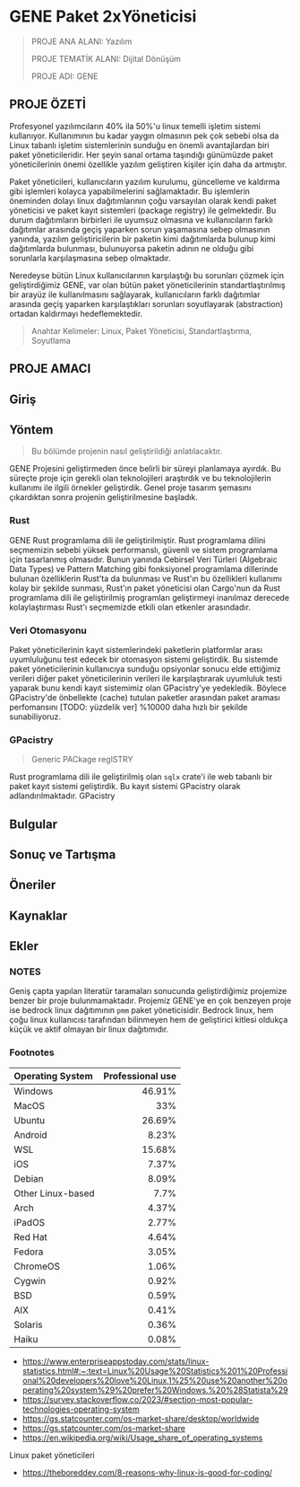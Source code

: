 # GENE Paket 2xYöneticisi

> PROJE ANA ALANI: Yazılım
>
> PROJE TEMATİK ALANI: Dijital Dönüşüm
>
> PROJE ADI: GENE

## PROJE ÖZETİ

Profesyonel yazılımcıların 40% ila 50%'u linux temelli işletim sistemi kullanıyor.
Kullanımının bu kadar yaygın olmasının pek çok sebebi olsa da Linux tabanlı işletim
sistemlerinin sunduğu en önemli avantajlardan biri paket yöneticileridir. Her şeyin
sanal ortama taşındığı günümüzde paket yöneticilerinin önemi özellikle yazılım geliştiren
kişiler için daha da artmıştır.

Paket yöneticileri, kullanıcıların yazılım kurulumu, güncelleme ve kaldırma gibi
işlemleri kolayca yapabilmelerini sağlamaktadır. Bu işlemlerin öneminden dolayı
linux dağıtımlarının çoğu varsayılan olarak kendi paket yöneticisi ve paket kayıt
sistemleri (package registry) ile gelmektedir.
Bu durum dağıtımların birbirleri ile uyumsuz olmasına ve kullanıcıların farklı dağıtımlar
arasında geçiş yaparken sorun yaşamasına sebep olmasının yanında, yazılım geliştiricilerin
bir paketin kimi dağıtımlarda bulunup kimi dağıtımlarda bulunması, bulunuyorsa paketin adının
ne olduğu gibi sorunlarla karşılaşmasına sebep olmaktadır.

Neredeyse bütün Linux kullanıcılarının karşılaştığı bu sorunları çözmek için geliştirdiğimiz
GENE, var olan bütün paket yöneticilerinin standartlaştırılmış bir arayüz ile kullanılmasını
sağlayarak, kullanıcıların farklı dağıtımlar arasında geçiş yaparken karşılaştıkları sorunları
soyutlayarak (abstraction) ortadan kaldırmayı hedeflemektedir.

> Anahtar Kelimeler: Linux, Paket Yöneticisi, Standartlaştırma, Soyutlama

## PROJE AMACI

## Giriş

## Yöntem

> Bu bölümde projenin nasıl geliştirildiği anlatılacaktır.

GENE Projesini geliştirmeden önce belirli bir süreyi planlamaya ayırdık. Bu süreçte
proje için gerekli olan teknolojileri araştırdık ve bu teknolojilerin kullanımı ile
ilgili örnekler geliştirdik. Genel proje tasarım şemasını çıkardıktan sonra projenin
geliştirilmesine başladık.

### Rust

GENE Rust programlama dili ile geliştirilmiştir. Rust programlama dilini seçmemizin
sebebi yüksek performanslı, güvenli ve sistem programlama için tasarlanmış olmasıdır.
Bunun yanında Cebirsel Veri Türleri (Algebraic Data Types) ve Pattern Matching gibi
fonksiyonel programlama dillerinde bulunan özelliklerin Rust'ta da bulunması ve Rust'ın
bu özellikleri kullanımı kolay bir şekilde sunması, Rust'ın paket yöneticisi olan 
Cargo'nun da Rust programlama dili ile geliştirilmiş programları geliştirmeyi inanılmaz 
derecede kolaylaştırması Rust'ı seçmemizde etkili olan etkenler arasındadır.


### Veri Otomasyonu

Paket yöneticilerinin kayıt sistemlerindeki paketlerin platformlar arası uyumluluğunu
test edecek bir otomasyon sistemi geliştirdik. Bu sistemde paket yöneticilerinin
kullanıcıya sunduğu opsiyonlar sonucu elde ettiğimiz verileri diğer paket yöneticilerinin
verileri ile karşılaştırarak uyumluluk testi yaparak bunu kendi kayıt sistemimiz olan GPacistry'ye
yedekledik. Böylece GPacistry'de önbellekte (cache) tutulan paketler arasından paket araması 
perfomansını [TODO: yüzdelik ver] %10000 daha hızlı bir şekilde sunabiliyoruz.

### GPacistry

> Generic PACkage regISTRY

Rust programlama dili ile geliştirilmiş olan `sqlx` crate'i ile web tabanlı bir paket
kayıt sistemi geliştirdik. Bu kayıt sistemi GPacistry olarak adlandırılmaktadır. GPacistry

## Bulgular

## Sonuç ve Tartışma

## Öneriler

## Kaynaklar

## Ekler

### NOTES

Geniş çapta yapılan literatür taramaları sonucunda geliştirdiğimiz projemize benzer
bir proje bulunmamaktadır. Projemiz GENE'ye en çok benzeyen proje ise bedrock linux
dağıtımının `pmm` paket yöneticisidir. Bedrock linux, hem çoğu linux kullanıcısı
tarafından bilinmeyen hem de geliştirici kitlesi oldukça küçük ve aktif olmayan bir
linux dağıtımıdır.

### Footnotes

| Operating System  | Professional use |
|:------------------|-----------------:|
| Windows           |           46.91% |
| MacOS             |              33% |
| Ubuntu            |           26.69% |
| Android           |            8.23% |
| WSL               |           15.68% |
| iOS               |            7.37% |
| Debian            |            8.09% |
| Other Linux-based |             7.7% |
| Arch              |            4.37% |
| iPadOS            |            2.77% |
| Red Hat           |            4.64% |
| Fedora            |            3.05% |
| ChromeOS          |            1.06% |
| Cygwin            |            0.92% |
| BSD               |            0.59% |
| AIX               |            0.41% |
| Solaris           |            0.36% |
| Haiku             |            0.08% |

- https://www.enterpriseappstoday.com/stats/linux-statistics.html#:~:text=Linux%20Usage%20Statistics%201%20Professional%20developers%20love%20Linux,1%25%20use%20another%20operating%20system%29%20prefer%20Windows.%20%28Statista%29
- https://survey.stackoverflow.co/2023/#section-most-popular-technologies-operating-system
- https://gs.statcounter.com/os-market-share/desktop/worldwide
- https://gs.statcounter.com/os-market-share
- https://en.wikipedia.org/wiki/Usage_share_of_operating_systems

Linux paket yöneticileri

- https://theboreddev.com/8-reasons-why-linux-is-good-for-coding/
